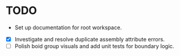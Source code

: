 # TODO
- Set up documentation for root workspace.
- [x] Investigate and resolve duplicate assembly attribute errors.
- [ ] Polish boid group visuals and add unit tests for boundary logic.
